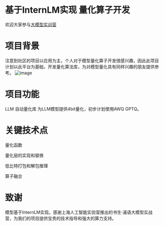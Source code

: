 

# 基于InternLM实现 量化算子开发
欢迎大家参与[大模型实训营](https://github.com/InternLM/Tutorial)
# 项目背景
注意到社区的项目以应用为主，个人对于模型量化算子开发很感兴趣，因此此项目计划以此平台为基础，开发量化算法库，为对模型量化具有同样兴趣的朋友提供参考。
![image](https://github.com/user-attachments/assets/23800749-3861-4deb-8211-2a5a86739314)


# 项目功能
LLM 自动量化库
为LLM模型提供4bit量化，初步计划使用AWQ GPTQ。

# 关键技术点
量化函数

量化层的实现和替换

低比特打包和解包推理

算子融合

# 致谢
模型基于InternLM实现。感谢上海人工智能实验室推出的书生·浦语大模型实战营，为我们的项目提供宝贵的技术指导和强大的算力支持。
